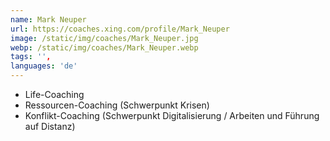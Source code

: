 ```yaml
---
name: Mark Neuper
url: https://coaches.xing.com/profile/Mark_Neuper
image: /static/img/coaches/Mark_Neuper.jpg
webp: /static/img/coaches/Mark_Neuper.webp
tags: '',
languages: 'de'
---
```


<ul><li>Life-Coaching</li><li>Ressourcen-Coaching (Schwerpunkt Krisen)</li><li>Konflikt-Coaching (Schwerpunkt Digitalisierung / Arbeiten und Führung auf Distanz)</li></ul>